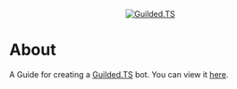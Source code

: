 <div align="center">
    <a href="https://guildedts.js.org">
        <img src="https://guildedts.js.org/media/banner.png" alt="Guilded.TS"/>
    </a>
</div>

# About

A Guide for creating a [Guilded.TS](https://guildedts.js.org) bot.
You can view it [here](https://guide.guildedts.js.org).
